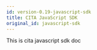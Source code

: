 ```yaml
---
id: version-0.19-javascript-sdk
title: CITA JavaScript SDK
original_id: javascript-sdk
---
```


This is cita javascript sdk doc
